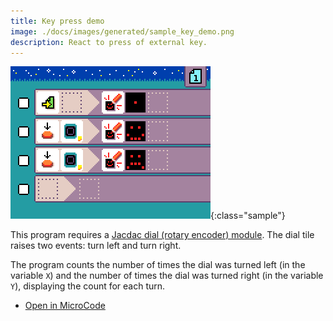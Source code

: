 ```yaml
---
title: Key press demo
image: ./docs/images/generated/sample_key_demo.png
description: React to press of external key.
---
```


![count turns program](../images/generated/sample_key_demo.png){:class="sample"}

This program requires a [Jacdac dial (rotary encoder) module](https://microsoft.github.io/jacdac-docs/devices/kittenbot/rotarybuttonv10/).
The dial tile raises two events: turn left and turn right.

The program counts the number of times the dial was turned left (in the variable `X`) and the number of times the dial was turned right (in the variable `Y`), displaying the count for each turn.

-   [Open in MicroCode](/microcode/#eyJwcm9nZGVmIjp7IlAiOlt7IlIiOlt7IlMiOlsiUzEyIl0sIkEiOlsiQTlBIl0sIkYiOlsiRjIxTCJdLCJNIjpbIk0yMEEiLCJNNiJdfSx7IlMiOlsiUzEyIl0sIkEiOlsiQTlCIl0sIkYiOlsiRjIxUiJdLCJNIjpbIk0yMEIiLCJNNiJdfSx7IlMiOlsiUzlBIl0sIkEiOlsiQTEwIl0sIk0iOlsiTTIwQSJdfSx7IlMiOlsiUzlCIl0sIkEiOlsiQTEwIl0sIk0iOlsiTTIwQiJdfSx7fV19LHsiUiI6W3t9XX0seyJSIjpbe31dfSx7IlIiOlt7fV19LHt9XX0sInZlcnNpb24iOiJ2Mi40LjI4In0)
